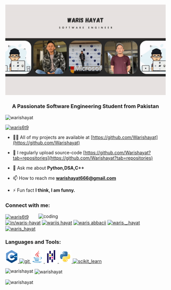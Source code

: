 ![logo](https://github.com/Warishayat/WarisHayat/blob/main/Image.png)
<h3 align="center">A Passionate Software Engineering Student from Pakistan</h3>
<p align="left"> <img src="https://komarev.com/ghpvc/?username=warishayat&label=Profile%20views&color=0e75b6&style=flat" alt="warishayat" /> </p>

<p align="left"> <a href="https://twitter.com/waris6t9" target="blank"><img src="https://img.shields.io/twitter/follow/waris6t9?logo=twitter&style=for-the-badge" alt="waris6t9" /></a> </p>

- 👨‍💻 All of my projects are available at [https://github.com/Warishayat](https://github.com/Warishayat)

- 📝 I regularly upload source-code [https://github.com/Warishayat?tab=repositories](https://github.com/Warishayat?tab=repositories)

- 💬 Ask me about **Python,DSA,C++**

- 📫 How to reach me **warishayat666@gmail.com**

- ⚡ Fun fact **I think, I am funny.**

<h3 align="left">Connect with me:</h3>
<img align="right"alt="coding" width="400" src="https://i.pinimg.com/originals/54/e3/7d/54e37d8074ebcde1d96c77d7b2a7f310.gif"
<p align="left">
<a href="https://twitter.com/waris6t9" target="blank"><img align="center" src="https://raw.githubusercontent.com/rahuldkjain/github-profile-readme-generator/master/src/images/icons/Social/twitter.svg" alt="waris6t9" height="30" width="40" /></a>
<a href="https://linkedin.com/in/in/waris-hayat" target="blank"><img align="center" src="https://raw.githubusercontent.com/rahuldkjain/github-profile-readme-generator/master/src/images/icons/Social/linked-in-alt.svg" alt="in/waris-hayat" height="30" width="40" /></a>
<a href="https://kaggle.com/wariis hayat" target="blank"><img align="center" src="https://raw.githubusercontent.com/rahuldkjain/github-profile-readme-generator/master/src/images/icons/Social/kaggle.svg" alt="wariis hayat" height="30" width="40" /></a>
<a href="https://fb.com/waris abbacii" target="blank"><img align="center" src="https://raw.githubusercontent.com/rahuldkjain/github-profile-readme-generator/master/src/images/icons/Social/facebook.svg" alt="waris abbacii" height="30" width="40" /></a>
<a href="https://instagram.com/waris._.hayat" target="blank"><img align="center" src="https://raw.githubusercontent.com/rahuldkjain/github-profile-readme-generator/master/src/images/icons/Social/instagram.svg" alt="waris._.hayat" height="30" width="40" /></a>
<a href="https://www.leetcode.com/waris_hayat" target="blank"><img align="center" src="https://raw.githubusercontent.com/rahuldkjain/github-profile-readme-generator/master/src/images/icons/Social/leet-code.svg" alt="waris_hayat" height="30" width="40" /></a>
</p>

<h3 align="left">Languages and Tools:</h3>
<p align="left"> <a href="https://www.w3schools.com/cpp/" target="_blank" rel="noreferrer"> <img src="https://raw.githubusercontent.com/devicons/devicon/master/icons/cplusplus/cplusplus-original.svg" alt="cplusplus" width="40" height="40"/> </a> <a href="https://git-scm.com/" target="_blank" rel="noreferrer"> <img src="https://www.vectorlogo.zone/logos/git-scm/git-scm-icon.svg" alt="git" width="40" height="40"/> </a> <a href="https://www.java.com" target="_blank" rel="noreferrer"> <img src="https://raw.githubusercontent.com/devicons/devicon/master/icons/java/java-original.svg" alt="java" width="40" height="40"/> </a> <a href="https://pandas.pydata.org/" target="_blank" rel="noreferrer"> <img src="https://raw.githubusercontent.com/devicons/devicon/2ae2a900d2f041da66e950e4d48052658d850630/icons/pandas/pandas-original.svg" alt="pandas" width="40" height="40"/> </a> <a href="https://www.python.org" target="_blank" rel="noreferrer"> <img src="https://raw.githubusercontent.com/devicons/devicon/master/icons/python/python-original.svg" alt="python" width="40" height="40"/> </a> <a href="https://scikit-learn.org/" target="_blank" rel="noreferrer"> <img src="https://upload.wikimedia.org/wikipedia/commons/0/05/Scikit_learn_logo_small.svg" alt="scikit_learn" width="40" height="40"/> </a> </p>

<p><img align="left" src="https://github-readme-stats.vercel.app/api/top-langs?username=warishayat&show_icons=true&locale=en&layout=compact" alt="warishayat" /></p>

<p>&nbsp;<img align="center" src="https://github-readme-stats.vercel.app/api?username=warishayat&show_icons=true&locale=en" alt="warishayat" /></p>

<p><img align="center" src="https://github-readme-streak-stats.herokuapp.com/?user=warishayat&" alt="warishayat" /></p>
